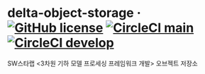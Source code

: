 # delta-object-storage &middot; [![GitHub license](https://img.shields.io/github/license/kaist-gclab/delta-object-storage)](https://github.com/kaist-gclab/delta-object-storage/blob/main/LICENSE) [![CircleCI main](https://img.shields.io/circleci/build/gh/kaist-gclab/delta-object-storage/main?label=main)](https://circleci.com/gh/kaist-gclab/delta-object-storage/tree/main) [![CircleCI develop](https://img.shields.io/circleci/build/gh/kaist-gclab/delta-object-storage/develop?label=develop)](https://circleci.com/gh/kaist-gclab/delta-object-storage/tree/develop)


SW스타랩 <3차원 기하 모델 프로세싱 프레임워크 개발> 오브젝트 저장소
